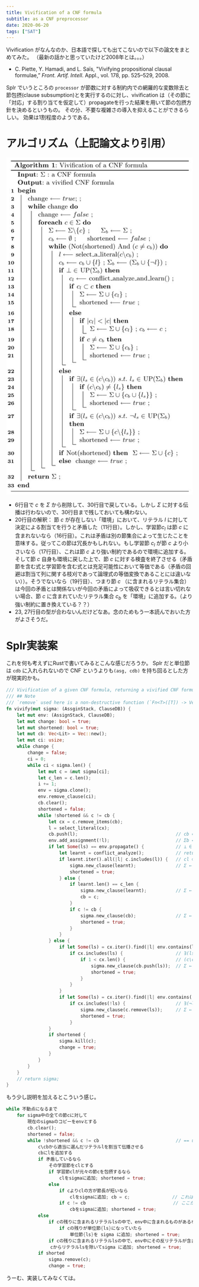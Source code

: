 ```yaml
---
title: Vivification of a CNF formula
subtitle: as a CNF preprocessor
date: 2020-06-20
tags: ["SAT"]
---
```

Vivification がなんなのか、日本語で探しても出てこないので以下の論文をまとめてみた。
（最新の話かと思っていたけど2008年とは。。。）

* C. Piette, Y. Hamadi, and L. Saïs, "Vivifying propositional clausal formulae,” *Front. Artif. Intell*. Appl., vol. 178, pp. 525–529, 2008.

Splr でいうところの `processor` が節数に対する制約内での網羅的な変数除去と節包摂(clause subsumption)とを実行するのに対し、vivification は（その節に「対応」する割り当てを仮定して）propagateを行った結果を用いて節の包摂方針を決めるというもの。
その分、不要な複雑さの導入を抑えることができるらしい。
効果は1割程度のようである。

# アルゴリズム（上記論文より引用）

![](/img/2020/06-20/algorithm1.jpg)

* 6行目で *c* を $\Sigma$ から削除して、30行目で戻している。しかし $\Sigma$ に対する伝播は行わないので、30行目まで残しておいても構わない。
* 20行目の解釈： 節 *c* が存在しない「環境」において、リテラル *l* に対して決定による割当てを行うと矛盾した（11行目）。しかし、学習節*c<sub>l</sub>* は節 *c* に含まれないなら（16行目）。これは矛盾は別の節集合によって生じたことを意味する。従ってこの節は冗長かもしれない。もし学習節 *c<sub>l</sub>* が節 *c* より小さいなら（17行目）、これは節 *c* より強い制約であるので環境に追加する。そして節 *c* 自身も環境に戻した上で、節 *c* に対する検査を終了させる（矛盾節を含む式と学習節を含む式とは充足可能性において等価である（矛盾の回避は割当て列に関する枝刈であって論理式の等価変換であることには違いない））。そうでないなら（19行目）、つまり節 *c* （に含まれるリテラル集合）は今回の矛盾とは関係ないが今回の矛盾によって吸収できるとは言い切れない場合、節 *c* に含まれていたリテラル集合 *c<sub>b</sub>* を「環境」に追加する。（より強い制約に置き換えている？？）
* 23, 27行目の型が合わないんだけどなあ。念のためもう一本読んでおいた方がよさそうだ。

# Splr実装案

これを何も考えずにRustで書いてみるとこんな感じだろうか。
Splr だと単位節は `cdb` に入れられないので CNF というよりも`(asg, cdb)` を持ち回るとした方が現実的かも。

```rust
/// Vivification of a given CNF formula, returning a vivified CNF formula
/// ## Note
/// `remove` used here is a non-destructive function (`Fn<T>([T]) -> Vec<T>`).
fn vivify(mut sigma: (AssginStack, ClauseDB)) {
    let mut env: (AssignStack, ClauseDB);
    let mut change: bool = true;
    let mut shortened: bool = true;
    let mut cb: Vec<Lit> = Vec::new();
    let mut ci: usize;
    while change {
        change = false;
        ci = 0;
        while ci < sigma.len() {
            let mut c = &mut sigma[ci];
            let c_len = c.len();
            i += 1;
            env = sigma.clone();
            env.remove_clause(ci);
            cb.clear();
            shortened = false;
            while !shortened && c != cb {
                let cx = c.remove_items(cb);
                l = select_literal(cx);
                cb.push(l);                                     // cb = cb ∪ {l};
                env.add_assignment(!l);                         // Σb ← (Σb ∪ {¬l})
                if let Some(ls) == env.propagate() {            // ⊥ ∈ UP(Σb)
                    let learnt = conflict_analyze();            // returns a learnt clause
                    if learnt.iter().all(|l| c.includes(l)) {   // cl ⊂ c
                        sigma.new_clause(learnt);               // Σ ← Σ ∪ {cl}
                        shortened = true;
                    } else {
                        if learnt.len() == c_len {
                            sigma.new_clause(learnt);           // Σ ← Σ ∪ { cl }
                            cb = c;
                        }
                        if c != cb {
                            sigma.new_clause(cb);               // Σ ← Σ ∪ {cb}
                            shortened = true;
                        }
                    }
                } else {
                    if let Some(ls) = cx.iter().find(|l| env.contains(l)) {
                        if cx.includes(ls) {                    // ∃(ls ∈ (c\cb))
                            if 1 < cx.len() {                   // (c\cb) /= {ls}
                                sigma.new_clause(cb.push(ls));  // Σ ← Σ ∪ {cb ∪ {ls}} ;
                                shortened = true;
                            }
                        }
                    }
                    if let Some(ls) = cx.iter().find(|l| env.contains(!l)) {
                        if cx.includes(!ls) {                   // ∃(¬ls ∈ (c\cb))
                            sigma.new_clause(c.remove(ls));     // Σ ← Σ ∪ {c\{ls}}
                            shortened = true;
                        }
                }
                if shortened {
                    sigma.kill(c);
                    change = true;
                }
            }
        }
    }
    // return sigma;
}
```

もう少し説明を加えるとこういう感じ。

```rust
while 不動点になるまで
    for sigma中の全ての節cに対して
        現在のsigmaのコピーをenvとする
        cb.clear();
        shortened = false;
        while !shortened && c != cb                             // == until shorten || c == cb { .. }
            c\cbから適当に選んだリテラルlを割当て伝播させる
            cbにlを追加する
            if 矛盾しているなら
                その学習節をclとする
                if 学習節clが元々の節cを包摂するなら
                    clをsigmaに追加; shortened = true;
                else
                    if cよりclの方が節長が短いなら
                        clをsigmaに追加; cb = c;                // これは終了条件, cは後でsigmaに追加される
                    if c != cb   　　　                         // ここがわからない
                        cbをsigmaに追加; shortened = true;
            else
                if cの残りに含まれるリテラルlsの中で、env中に含まれるものがあるなら
                    if cの残りが単位節{ls}になっていたら
                        単位節{ls}を sigma に追加; shortened = true;
                if cの残りに含まれるリテラルlsの中で、env中にその反リテラルが含まれるものがあるなら
　　　　　　　     cからリテラルlsを除いてsigma に追加; shortened = true;
            if shorted
                sigma.remove(c);
                change = true;
```

うーむ、実装してみなくては。

